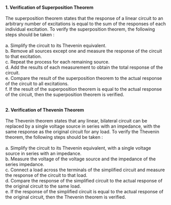 
<b>1. Verification of Superposition Theorem </b><br><br>
The superposition theorem states that the response of a linear circuit to an arbitrary number of excitations is equal to the sum of the responses of each individual excitation. To verify the superposition theorem, the following steps should be taken :<br><br>
a. Simplify the circuit to its Thevenin equivalent.<br>
b. Remove all sources except one and measure the response of the circuit to that excitation.<br>
c. Repeat the process for each remaining source.<br>
d. Add the results of each measurement to obtain the total response of the circuit.<br>
e. Compare the result of the superposition theorem to the actual response of the circuit to all excitations.<br>
f. If the result of the superposition theorem is equal to the actual response of the circuit, then the superposition theorem is verified.<br><br>

<b>2. Verification of Thevenin Theorem </b><br><br>
The Thevenin theorem states that any linear, bilateral circuit can be replaced by a single voltage source in series with an impedance, with the same response as the original circuit for any load. To verify the Thevenin theorem, the following steps should be taken :<br><br>
a. Simplify the circuit to its Thevenin equivalent, with a single voltage source in series with an impedance.<br>
b. Measure the voltage of the voltage source and the impedance of the series impedance.<br>
c. Connect a load across the terminals of the simplified circuit and measure the response of the circuit to that load.<br>
d. Compare the response of the simplified circuit to the actual response of the original circuit to the same load.<br>
e.  If the response of the simplified circuit is equal to the actual response of the original circuit, then the Thevenin theorem is verified.<br>
